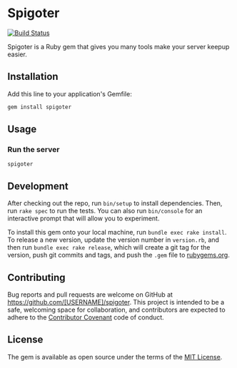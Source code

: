 # Spigoter

[![Build Status](https://travis-ci.org/DanielRamosAcosta/spigoter.svg?branch=master)](https://travis-ci.org/DanielRamosAcosta/spigoter)

Spigoter is a Ruby gem that gives you many tools make your server keepup easier.

## Installation

Add this line to your application's Gemfile:

```ruby
gem install spigoter
```
## Usage

### Run the server
    spigoter

## Development

After checking out the repo, run `bin/setup` to install dependencies. Then, run `rake spec` to run the tests. You can also run `bin/console` for an interactive prompt that will allow you to experiment.

To install this gem onto your local machine, run `bundle exec rake install`. To release a new version, update the version number in `version.rb`, and then run `bundle exec rake release`, which will create a git tag for the version, push git commits and tags, and push the `.gem` file to [rubygems.org](https://rubygems.org).

## Contributing

Bug reports and pull requests are welcome on GitHub at https://github.com/[USERNAME]/spigoter. This project is intended to be a safe, welcoming space for collaboration, and contributors are expected to adhere to the [Contributor Covenant](http://contributor-covenant.org) code of conduct.


## License

The gem is available as open source under the terms of the [MIT License](http://opensource.org/licenses/MIT).

